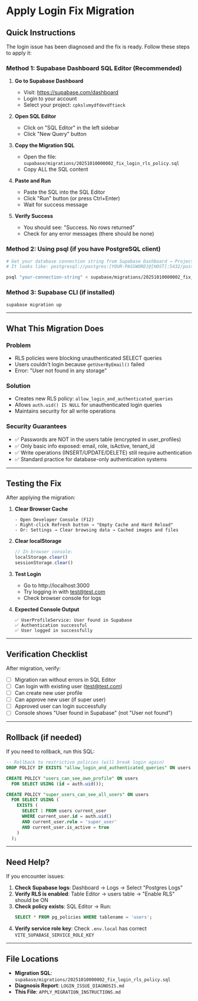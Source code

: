 # Apply Login Fix Migration

## Quick Instructions

The login issue has been diagnosed and the fix is ready. Follow these steps to apply it:

### Method 1: Supabase Dashboard SQL Editor (Recommended)

1. **Go to Supabase Dashboard**
   - Visit: https://supabase.com/dashboard
   - Login to your account
   - Select your project: `cpkslvmydfdevdftieck`

2. **Open SQL Editor**
   - Click on "SQL Editor" in the left sidebar
   - Click "New Query" button

3. **Copy the Migration SQL**
   - Open the file: `supabase/migrations/20251010000002_fix_login_rls_policy.sql`
   - Copy ALL the SQL content

4. **Paste and Run**
   - Paste the SQL into the SQL Editor
   - Click "Run" button (or press Ctrl+Enter)
   - Wait for success message

5. **Verify Success**
   - You should see: "Success. No rows returned"
   - Check for any error messages (there should be none)

### Method 2: Using psql (if you have PostgreSQL client)

```bash
# Get your database connection string from Supabase Dashboard → Project Settings → Database
# It looks like: postgresql://postgres:[YOUR-PASSWORD]@[HOST]:5432/postgres

psql "your-connection-string" < supabase/migrations/20251010000002_fix_login_rls_policy.sql
```

### Method 3: Supabase CLI (if installed)

```bash
supabase migration up
```

---

## What This Migration Does

### Problem
- RLS policies were blocking unauthenticated SELECT queries
- Users couldn't login because `getUserByEmail()` failed
- Error: "User not found in any storage"

### Solution
- Creates new RLS policy: `allow_login_and_authenticated_queries`
- Allows `auth.uid() IS NULL` for unauthenticated login queries
- Maintains security for all write operations

### Security Guarantees
- ✅ Passwords are NOT in the users table (encrypted in user_profiles)
- ✅ Only basic info exposed: email, role, isActive, tenant_id
- ✅ Write operations (INSERT/UPDATE/DELETE) still require authentication
- ✅ Standard practice for database-only authentication systems

---

## Testing the Fix

After applying the migration:

1. **Clear Browser Cache**
   ```
   - Open Developer Console (F12)
   - Right-click Refresh button → "Empty Cache and Hard Reload"
   - Or: Settings → Clear browsing data → Cached images and files
   ```

2. **Clear localStorage**
   ```javascript
   // In browser console:
   localStorage.clear()
   sessionStorage.clear()
   ```

3. **Test Login**
   - Go to http://localhost:3000
   - Try logging in with test@test.com
   - Check browser console for logs

4. **Expected Console Output**
   ```
   ✅ UserProfileService: User found in Supabase
   ✅ Authentication successful
   ✅ User logged in successfully
   ```

---

## Verification Checklist

After migration, verify:

- [ ] Migration ran without errors in SQL Editor
- [ ] Can login with existing user (test@test.com)
- [ ] Can create new user profile
- [ ] Can approve new user (if super user)
- [ ] Approved user can login successfully
- [ ] Console shows "User found in Supabase" (not "User not found")

---

## Rollback (if needed)

If you need to rollback, run this SQL:

```sql
-- Rollback to restrictive policies (will break login again)
DROP POLICY IF EXISTS "allow_login_and_authenticated_queries" ON users;

CREATE POLICY "users_can_see_own_profile" ON users
  FOR SELECT USING (id = auth.uid());

CREATE POLICY "super_users_can_see_all_users" ON users
  FOR SELECT USING (
    EXISTS (
      SELECT 1 FROM users current_user
      WHERE current_user.id = auth.uid()
      AND current_user.role = 'super_user'
      AND current_user.is_active = true
    )
  );
```

---

## Need Help?

If you encounter issues:

1. **Check Supabase logs**: Dashboard → Logs → Select "Postgres Logs"
2. **Verify RLS is enabled**: Table Editor → users table → "Enable RLS" should be ON
3. **Check policy exists**: SQL Editor → Run:
   ```sql
   SELECT * FROM pg_policies WHERE tablename = 'users';
   ```
4. **Verify service role key**: Check `.env.local` has correct `VITE_SUPABASE_SERVICE_ROLE_KEY`

---

## File Locations

- **Migration SQL**: `supabase/migrations/20251010000002_fix_login_rls_policy.sql`
- **Diagnosis Report**: `LOGIN_ISSUE_DIAGNOSIS.md`
- **This File**: `APPLY_MIGRATION_INSTRUCTIONS.md`
